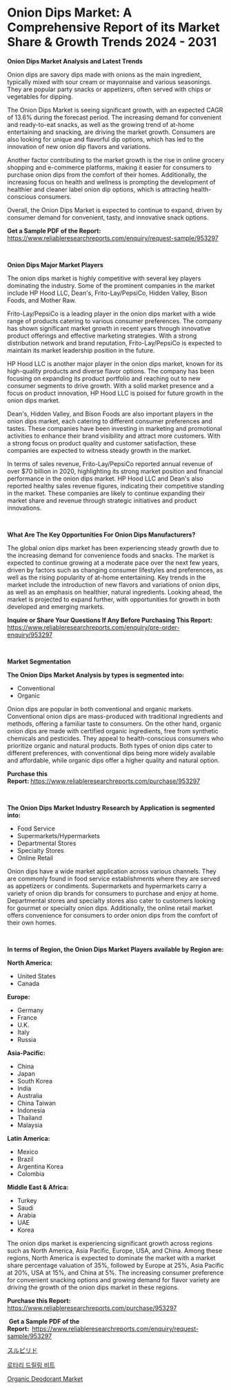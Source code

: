 <p><h1>Onion Dips Market: A Comprehensive Report of its Market Share & Growth Trends 2024 - 2031</h1></p><p><strong>Onion Dips Market Analysis and Latest Trends</strong></p>
<p><p>Onion dips are savory dips made with onions as the main ingredient, typically mixed with sour cream or mayonnaise and various seasonings. They are popular party snacks or appetizers, often served with chips or vegetables for dipping.</p><p>The Onion Dips Market is seeing significant growth, with an expected CAGR of 13.6% during the forecast period. The increasing demand for convenient and ready-to-eat snacks, as well as the growing trend of at-home entertaining and snacking, are driving the market growth. Consumers are also looking for unique and flavorful dip options, which has led to the innovation of new onion dip flavors and variations.</p><p>Another factor contributing to the market growth is the rise in online grocery shopping and e-commerce platforms, making it easier for consumers to purchase onion dips from the comfort of their homes. Additionally, the increasing focus on health and wellness is prompting the development of healthier and cleaner label onion dip options, which is attracting health-conscious consumers.</p><p>Overall, the Onion Dips Market is expected to continue to expand, driven by consumer demand for convenient, tasty, and innovative snack options.</p></p>
<p><strong>Get a Sample PDF of the Report:&nbsp;</strong> <a href="https://www.reliableresearchreports.com/enquiry/request-sample/953297">https://www.reliableresearchreports.com/enquiry/request-sample/953297</a></p>
<p>&nbsp;</p>
<p><strong>Onion Dips Major Market Players</strong></p>
<p><p>The onion dips market is highly competitive with several key players dominating the industry. Some of the prominent companies in the market include HP Hood LLC, Dean's, Frito-Lay/PepsiCo, Hidden Valley, Bison Foods, and Mother Raw.</p><p>Frito-Lay/PepsiCo is a leading player in the onion dips market with a wide range of products catering to various consumer preferences. The company has shown significant market growth in recent years through innovative product offerings and effective marketing strategies. With a strong distribution network and brand reputation, Frito-Lay/PepsiCo is expected to maintain its market leadership position in the future.</p><p>HP Hood LLC is another major player in the onion dips market, known for its high-quality products and diverse flavor options. The company has been focusing on expanding its product portfolio and reaching out to new consumer segments to drive growth. With a solid market presence and a focus on product innovation, HP Hood LLC is poised for future growth in the onion dips market.</p><p>Dean's, Hidden Valley, and Bison Foods are also important players in the onion dips market, each catering to different consumer preferences and tastes. These companies have been investing in marketing and promotional activities to enhance their brand visibility and attract more customers. With a strong focus on product quality and customer satisfaction, these companies are expected to witness steady growth in the market.</p><p>In terms of sales revenue, Frito-Lay/PepsiCo reported annual revenue of over $70 billion in 2020, highlighting its strong market position and financial performance in the onion dips market. HP Hood LLC and Dean's also reported healthy sales revenue figures, indicating their competitive standing in the market. These companies are likely to continue expanding their market share and revenue through strategic initiatives and product innovations.</p></p>
<p>&nbsp;</p>
<p><strong>What Are The Key Opportunities For Onion Dips Manufacturers?</strong></p>
<p><p>The global onion dips market has been experiencing steady growth due to the increasing demand for convenience foods and snacks. The market is expected to continue growing at a moderate pace over the next few years, driven by factors such as changing consumer lifestyles and preferences, as well as the rising popularity of at-home entertaining. Key trends in the market include the introduction of new flavors and variations of onion dips, as well as an emphasis on healthier, natural ingredients. Looking ahead, the market is projected to expand further, with opportunities for growth in both developed and emerging markets.</p></p>
<p><strong>Inquire or Share Your Questions If Any Before Purchasing This Report:</strong> <a href="https://www.reliableresearchreports.com/enquiry/pre-order-enquiry/953297">https://www.reliableresearchreports.com/enquiry/pre-order-enquiry/953297</a></p>
<p>&nbsp;</p>
<p><strong>Market Segmentation</strong></p>
<p><strong>The Onion Dips Market Analysis by types is segmented into:</strong></p>
<p><ul><li>Conventional</li><li>Organic</li></ul></p>
<p><p>Onion dips are popular in both conventional and organic markets. Conventional onion dips are mass-produced with traditional ingredients and methods, offering a familiar taste to consumers. On the other hand, organic onion dips are made with certified organic ingredients, free from synthetic chemicals and pesticides. They appeal to health-conscious consumers who prioritize organic and natural products. Both types of onion dips cater to different preferences, with conventional dips being more widely available and affordable, while organic dips offer a higher quality and natural option.</p></p>
<p><strong>Purchase this Report:&nbsp;</strong><a href="https://www.reliableresearchreports.com/purchase/953297">https://www.reliableresearchreports.com/purchase/953297</a></p>
<p>&nbsp;</p>
<p><strong>The Onion Dips Market Industry Research by Application is segmented into:</strong></p>
<p><ul><li>Food Service</li><li>Supermarkets/Hypermarkets</li><li>Departmental Stores</li><li>Specialty Stores</li><li>Online Retail</li></ul></p>
<p><p>Onion dips have a wide market application across various channels. They are commonly found in food service establishments where they are served as appetizers or condiments. Supermarkets and hypermarkets carry a variety of onion dip brands for consumers to purchase and enjoy at home. Departmental stores and specialty stores also cater to customers looking for gourmet or specialty onion dips. Additionally, the online retail market offers convenience for consumers to order onion dips from the comfort of their own homes.</p></p>
<p>&nbsp;</p>
<p><strong>In terms of Region, the Onion Dips Market Players available by Region are:</strong></p>
<p>
    <p> <strong> North America: </strong>
        <ul>
            <li>United States</li>
            <li>Canada</li>
        </ul>
        </p> 
    <p> <strong> Europe: </strong>
        <ul>
            <li>Germany</li>
            <li>France</li>
            <li>U.K.</li>
            <li>Italy</li>
            <li>Russia</li>
        </ul>
        </p> 
    <p> <strong> Asia-Pacific: </strong>
        <ul>
            <li>China</li>
            <li>Japan</li>
            <li>South Korea</li>
            <li>India</li>
            <li>Australia</li>
            <li>China Taiwan</li>
            <li>Indonesia</li>
            <li>Thailand</li>
            <li>Malaysia</li>
        </ul>
        </p> 
    <p> <strong> Latin America: </strong>
        <ul>
            <li>Mexico</li>
            <li>Brazil</li>
            <li>Argentina Korea</li>
            <li>Colombia</li>
        </ul>
        </p> 
    <p> <strong> Middle East & Africa: </strong>
        <ul>
            <li>Turkey</li>
            <li>Saudi</li>
            <li>Arabia</li>
            <li>UAE</li>
            <li>Korea</li>
        </ul>
    </p>
    </p>
<p><p>The onion dips market is experiencing significant growth across regions such as North America, Asia Pacific, Europe, USA, and China. Among these regions, North America is expected to dominate the market with a market share percentage valuation of 35%, followed by Europe at 25%, Asia Pacific at 20%, USA at 15%, and China at 5%. The increasing consumer preference for convenient snacking options and growing demand for flavor variety are driving the growth of the onion dips market in these regions.</p></p>
<p><strong>Purchase this Report: </strong><a href="https://www.reliableresearchreports.com/purchase/953297">https://www.reliableresearchreports.com/purchase/953297</a></p>
<p>&nbsp;<strong>Get a Sample PDF of the Report:&nbsp;&nbsp;</strong><a href="https://www.reliableresearchreports.com/enquiry/request-sample/953297">https://www.reliableresearchreports.com/enquiry/request-sample/953297</a></p>
<p><strong></strong></p>
<p><p><a href="https://github.com/qwpelcjko9242629/Market-Research-Report-List-1/blob/main/62225125802.md">スルピリド</a></p><p><a href="https://github.com/qpfbabw35734906/Market-Research-Report-List-1/blob/main/53657895373.md">로타리 드릴링 비트</a></p><p><a href="https://github.com/YashRP12/Market-Research-Report-List-3/blob/main/organic-deodorant-market.md">Organic Deodorant Market</a></p></p>